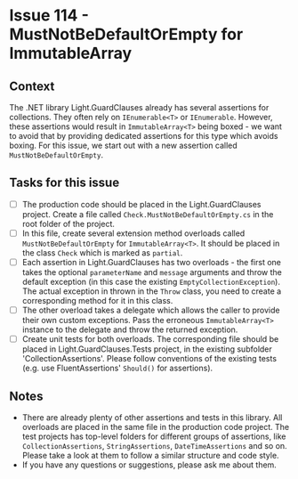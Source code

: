 # Issue 114 - MustNotBeDefaultOrEmpty for ImmutableArray

## Context

The .NET library Light.GuardClauses already has several assertions for collections. They often rely on `IEnumerable<T>` or `IEnumerable`. However, these assertions would result in `ImmutableArray<T>` being boxed - we want to avoid that by providing dedicated assertions for this type which avoids boxing. For this issue, we start out with a new assertion called `MustNotBeDefaultOrEmpty`.

## Tasks for this issue

- [ ] The production code should be placed in the Light.GuardClauses project. Create a file called `Check.MustNotBeDefaultOrEmpty.cs` in the root folder of the project.
- [ ] In this file, create several extension method overloads called `MustNotBeDefaultOrEmpty` for `ImmutableArray<T>`. It should be placed in the class `Check` which is marked as `partial`.
- [ ] Each assertion in Light.GuardClauses has two overloads - the first one takes the optional `parameterName` and `message` arguments and throw the default exception (in this case the existing `EmptyCollectionException`). The actual exception in thrown in the `Throw` class, you need to create a corresponding method for it in this class.
- [ ] The other overload takes a delegate which allows the caller to provide their own custom exceptions. Pass the erroneous `ImmutableArray<T>` instance to the delegate and throw the returned exception.
- [ ] Create unit tests for both overloads. The corresponding file should be placed in Light.GuardClauses.Tests project, in the existing subfolder 'CollectionAssertions'. Please follow conventions of the existing tests (e.g. use FluentAssertions' `Should()` for assertions).

## Notes

- There are already plenty of other assertions and tests in this library. All overloads are placed in the same file in the production code project. The test projects has top-level folders for different groups of assertions, like `CollectionAssertions`, `StringAssertions`, `DateTimeAssertions` and so on. Please take a look at them to follow a similar structure and code style.
- If you have any questions or suggestions, please ask me about them.
